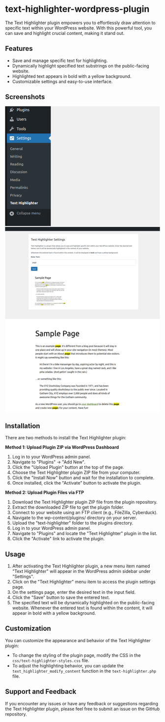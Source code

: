 # text-highlighter-wordpress-plugin

The Text Highlighter plugin empowers you to effortlessly draw attention to specific text within your WordPress website. With this powerful tool, you can save and highlight crucial content, making it stand out.

## Features

- Save and manage specific text for highlighting.
- Dynamically highlight specified text substrings on the public-facing website.
- Highlighted text appears in bold with a yellow background.
- Customizable settings and easy-to-use interface.

## Screenshots

![Screenshot 1](./src/assets/Screenshot-1.png)
![Screenshot 2](./src/assets/Screenshot-2.png)
![Screenshot 3](./src/assets/Screenshot-3.png)


## Installation

There are two methods to install the Text Highlighter plugin:

**Method 1: Upload Plugin ZIP via WordPress Dashboard**

1. Log in to your WordPress admin panel.
2. Navigate to "Plugins" -> "Add New".
3. Click the "Upload Plugin" button at the top of the page.
4. Choose the Text Highlighter plugin ZIP file from your computer.
5. Click the "Install Now" button and wait for the installation to complete.
6. Once installed, click the "Activate" button to activate the plugin.

**Method 2: Upload Plugin Files via FTP**

1. Download the Text Highlighter plugin ZIP file from the plugin repository.
2. Extract the downloaded ZIP file to get the plugin folder.
3. Connect to your website using an FTP client (e.g., FileZilla, Cyberduck).
4. Navigate to the wp-content/plugins/ directory on your server.
5. Upload the "text-highlighter" folder to the plugins directory.
6. Log in to your WordPress admin panel.
7. Navigate to "Plugins" and locate the "Text Highlighter" plugin in the list.
8. Click the "Activate" link to activate the plugin.

## Usage

1. After activating the Text Highlighter plugin, a new menu item named "Text Highlighter" will appear in the WordPress admin sidebar under "Settings".
2. Click on the "Text Highlighter" menu item to access the plugin settings page.
3. On the settings page, enter the desired text in the input field.
4. Click the "Save" button to save the entered text.
5. The specified text will be dynamically highlighted on the public-facing website. Whenever the entered text is found within the content, it will appear in bold with a yellow background.

## Customization

You can customize the appearance and behavior of the Text Highlighter plugin:

- To change the styling of the plugin page, modify the CSS in the `css/text-highlighter-styles.css` file.
- To adjust the highlighting behavior, you can update the `text_highlighter_modify_content` function in the `text-highlighter.php` file.

## Support and Feedback

If you encounter any issues or have any feedback or suggestions regarding the Text Highlighter plugin, please feel free to submit an issue on the GitHub repository.


